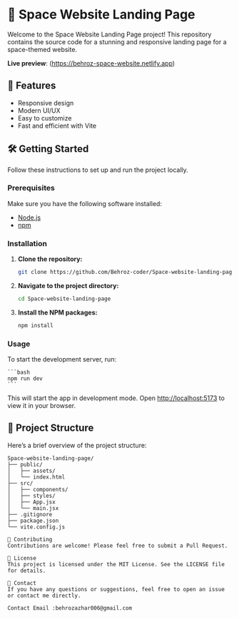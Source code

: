 # 🚀 Space Website Landing Page

Welcome to the Space Website Landing Page project! This repository contains the source code for a stunning and responsive landing page for a space-themed website.

**Live preview**: (https://behroz-space-website.netlify.app)

## 🌟 Features

- Responsive design
- Modern UI/UX
- Easy to customize
- Fast and efficient with Vite

## 🛠️ Getting Started

Follow these instructions to set up and run the project locally.

### Prerequisites

Make sure you have the following software installed:

- [Node.js](https://nodejs.org/)
- [npm](https://www.npmjs.com/)

### Installation

1. **Clone the repository:**

    ```bash
    git clone https://github.com/Behroz-coder/Space-website-landing-page.git
    ```

2. **Navigate to the project directory:**

    ```bash
    cd Space-website-landing-page
    ```

3. **Install the NPM packages:**

    ```bash
    npm install
    ```

### Usage

To start the development server, run:

    ```bash
    npm run dev
    ```

This will start the app in development mode. Open [http://localhost:5173](http://localhost:5173) to view it in your browser.

## 📂 Project Structure

Here’s a brief overview of the project structure:

```plaintext
Space-website-landing-page/
├── public/
│   ├── assets/
│   └── index.html
├── src/
│   ├── components/
│   ├── styles/
│   ├── App.jsx
│   └── main.jsx
├── .gitignore
├── package.json
└── vite.config.js

🤝 Contributing
Contributions are welcome! Please feel free to submit a Pull Request.

📄 License
This project is licensed under the MIT License. See the LICENSE file for details.

💬 Contact
If you have any questions or suggestions, feel free to open an issue or contact me directly.

Contact Email :behrozazhar006@gmail.com

